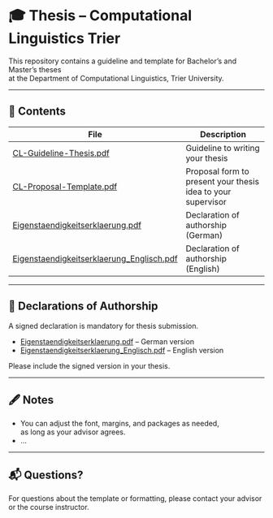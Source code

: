 <!-- TO DO: Guideline vervollständigen, ggf Namensgebung vereinheitlichen -->
# 🎓 Thesis – Computational Linguistics Trier

This repository contains a guideline and template for Bachelor’s and Master’s theses  
at the Department of Computational Linguistics, Trier University.

---

## 📂 Contents

| File | Description |
|------|-------------|
| [CL-Guideline-Thesis.pdf](CL-Guideline-Thesis.pdf) | Guideline to writing your thesis |
| [CL-Proposal-Template.pdf](CL-Proposal-Template.pdf) | Proposal form to present your thesis idea to your supervisor |
| [Eigenstaendigkeitserklaerung.pdf](Eigenstaendigkeitserklaerung.pdf) | Declaration of authorship (German) |
| [Eigenstaendigkeitserklaerung_Englisch.pdf](Eigenstaendigkeitserklaerung_Englisch.pdf) | Declaration of authorship (English) |

---

## 📄 Declarations of Authorship

A signed declaration is mandatory for thesis submission.

- [Eigenstaendigkeitserklaerung.pdf](Eigenstaendigkeitserklaerung.pdf) – German version
- [Eigenstaendigkeitserklaerung_Englisch.pdf](./Eigenstaendigkeitserklaerung_Englisch.pdf) – English version

Please include the signed version in your thesis.

---

## 🖋 Notes

- You can adjust the font, margins, and packages as needed,  
  as long as your advisor agrees.
- ...

---

## 📬 Questions?

For questions about the template or formatting,
please contact your advisor or the course instructor.
